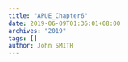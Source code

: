 ```yaml
---
title: "APUE_Chapter6"
date: 2019-06-09T01:36:01+08:00
archives: "2019"
tags: []
author: John SMITH
---
```

